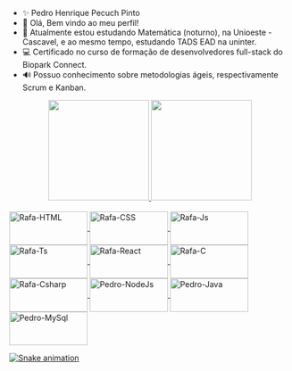 - ✨ Pedro Henrique Pecuch Pinto
- 👋 Olá, Bem vindo ao meu perfil! 
- 🌱 Atualmente estou estudando Matemática (noturno), na Unioeste - Cascavel, e ao mesmo tempo, estudando TADS EAD na uninter.
- :computer: Certificado no curso de formação de desenvolvedores full-stack do Biopark Connect.
- 🔊 Possuo conhecimento sobre metodologias ágeis, respectivamente Scrum e Kanban.

<div align="center">
  <a href="https://github.com/PedroPecuch"/>
  <img height="180em" src="https://github-readme-stats.vercel.app/api?username=PedroPecuch&show_icons=true&theme=dracula&include_all_commits=true&count_private=true" href="https://github.com/PedroPecuch"/>
  <img height="180em" src="https://github-readme-stats.vercel.app/api/top-langs/?username=PedroPecuch&layout=compact&langs_count=7&theme=dracula" />
</div>

 <div style="display: inline_block"><br>
  <img align="center" alt="Rafa-HTML" height="60" width="140" src="https://img.shields.io/badge/HTML5-E34F26?style=for-the-badge&logo=html5&logoColor=white">
  <img align="center" alt="Rafa-CSS" height="60" width="140" src="https://img.shields.io/badge/CSS3-1572B6?style=for-the-badge&logo=css3&logoColor=white">
  <img align="center" alt="Rafa-Js" height="60" width="140" src="https://img.shields.io/badge/JavaScript-323330?style=for-the-badge&logo=javascript&logoColor=F7DF1E">
  <img align="center" alt="Rafa-Ts" height="60" width="140" src="https://img.shields.io/badge/TypeScript-007ACC?style=for-the-badge&logo=typescript&logoColor=white">
  <img align="center" alt="Rafa-React" height="60" width="140" src="https://img.shields.io/badge/React-20232A?style=for-the-badge&logo=react&logoColor=61DAFB">
  <img align="center" alt="Rafa-C" height="60" width="140" src="https://img.shields.io/badge/C-00599C?style=for-the-badge&logo=c&logoColor=white">
  <img align="center" alt="Rafa-Csharp" height="60" width="140" src="https://img.shields.io/badge/C%23-239120?style=for-the-badge&logo=c-sharp&logoColor=white">
  <img align="center" alt="Pedro-NodeJs" height="60" width="140" src="https://img.shields.io/badge/Node.js-43853D?style=for-the-badge&logo=node.js&logoColor=white">
  <img align="center" alt="Pedro-Java" height="60" width="140" src="https://img.shields.io/badge/Java-ED8B00?style=for-the-badge&logo=java&logoColor=white">
  <img align="center" alt="Pedro-MySql" height="60" width="140" src="https://img.shields.io/badge/MySQL-00000F?style=for-the-badge&logo=mysql&logoColor=white">
</div>
 
 ![Snake animation](https://github.com/PedroPecuch/PedroPecuch/blob/output/github-contribution-grid-snake.svg)
